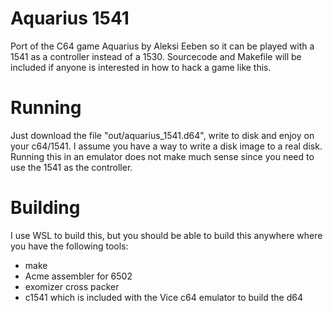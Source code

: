 # Aquarius 1541
Port of the C64 game Aquarius by Aleksi Eeben so it can be played with a 1541 as a controller instead of a 1530. Sourcecode and Makefile will be included if anyone is interested in how to hack a game like this.

# Running
Just download the file "out/aquarius_1541.d64", write to disk and enjoy on your c64/1541. I assume you have a way to write a disk image to a real disk. Running this in an emulator does not make much sense since you need to use the 1541 as the controller.

# Building
I use WSL to build this, but you should be able to build this anywhere where you have the following tools:
- make
- Acme assembler for 6502
- exomizer cross packer
- c1541 which is included with the Vice c64 emulator to build the d64


